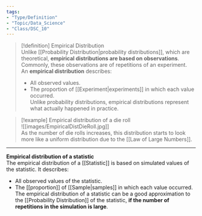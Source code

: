 ```yaml
---
tags:
- "Type/Definition"
- "Topic/Data_Science"
- "Class/DSC_10"
---
```

> [!definition] Empirical Distribution  
> Unlike [[Probability Distribution|probability distributions]], which are theoretical, **empirical distributions are based on observations**.  
> Commonly, these observations are of repetitions of an experiment.  
> An **empirical distribution** describes:  
> - All observed values.  
> - The proportion of [[Experiment|experiments]] in which each value occurred.  
> Unlike probability distributions, empirical distributions represent what actually happened in practice.  

> [!example] Empirical distribution of a die roll  
> ![[images/EmpiricalDistDieRoll.jpg]]  
> As the number of die rolls increases, this distribution starts to look more like a uniform distribution due to the [[Law of Large Numbers]].  

---  

**Empirical distribution of a statistic**  
The empirical distribution of a [[Statistic]] is based on simulated values of the statistic. It describes:  
- All observed values of the statistic.  
- The [[proportion]] of [[Sample|samples]] in which each value occurred.  
The empirical distribution of a statistic can be a good approximation to the [[Probability Distribution]] of the statistic, **if the number of repetitions in the simulation is large**.  
